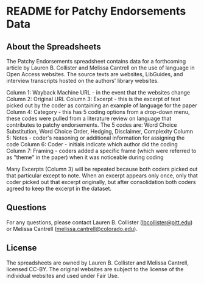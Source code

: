 # README for Patchy Endorsements Data

## About the Spreadsheets

The Patchy Endorsements spreadsheet contains data for a forthcoming article by Lauren B. Collister and Melissa Cantrell on the use of language in Open Access websites. The source texts are websites, LibGuides, and interview transcripts hosted on the authors' library websites. 

Column 1: Wayback Machine URL - in the event that the websites change
Column 2: Original URL
Column 3: Excerpt - this is the excerpt of text picked out by the coder as containing an example of language for the paper
Column 4: Category - this has 5 coding options from a drop-down menu, these codes were pulled from a literature review on language that contributes to patchy endorsements. The 5 codes are: Word Choice Substitution, Word Choice Order, Hedging, Disclaimer, Complexity
Column 5: Notes - coder's reasoning or additional information for assigning the code
Column 6: Coder - initials indicate which author did the coding
Column 7: Framing - coders added a specific frame (which were referred to as "theme" in the paper) when it was noticeable during coding

Many Excerpts (Column 3) will be repeated because both coders picked out that particular except to note. When an excerpt appears only once, only that coder picked out that excerpt originally, but after consolidation both coders agreed to keep the excerpt in the dataset. 

## Questions 

For any questions, please contact Lauren B. Collister (lbcollister@pitt.edu) or Melissa Cantrell (melissa.cantrell@colorado.edu).

## License

The spreadsheets are owned by Lauren B. Collister and Melissa Cantrell, licensed CC-BY. The original websites are subject to the license of the individual websites and used under Fair Use.  
